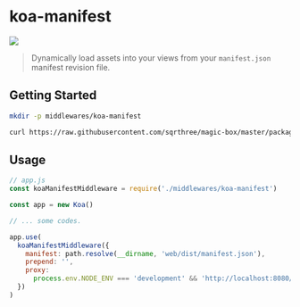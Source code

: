 # koa-manifest

[![](https://img.shields.io/badge/version-v0.1.0-brightgreen.svg)]()

> Dynamically load assets into your views from your `manifest.json` manifest revision file.

## Getting Started

```bash
mkdir -p middlewares/koa-manifest

curl https://raw.githubusercontent.com/sqrthree/magic-box/master/packages/koa-manifest/index.js -o middlewares/koa-manifest/index.js
```

## Usage

```js
// app.js
const koaManifestMiddleware = require('./middlewares/koa-manifest')

const app = new Koa()

// ... some codes.

app.use(
  koaManifestMiddleware({
    manifest: path.resolve(__dirname, 'web/dist/manifest.json'),
    prepend: '',
    proxy:
      process.env.NODE_ENV === 'development' && 'http://localhost:8080/static/',
  })
)
```